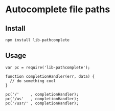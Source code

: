 # Autocomplete file paths

## Install

```
npm install lib-pathcomplete
```

## Usage

```
var pc = require('lib-pathcomplete');

function completionHandler(err, data) {
  // do something cool
}

pc('/'     , completionHandler);
pc('/us'   , completionHandler);
pc('/usr/' , completionHandler);
```
